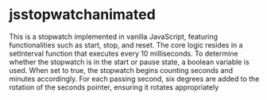 # jsstopwatchanimated

This is a stopwatch implemented in vanilla JavaScript, featuring functionalities such as start, stop, and reset. The core logic resides in a setInterval function that executes every 10 milliseconds. To determine whether the stopwatch is in the start or pause state, a boolean variable is used. When set to true, the stopwatch begins counting seconds and minutes accordingly. For each passing second, six degrees are added to the rotation of the seconds pointer, ensuring it rotates appropriately
